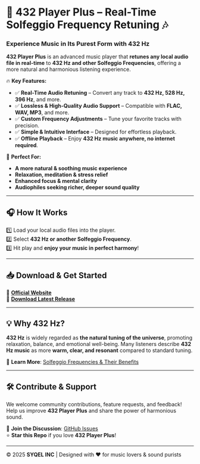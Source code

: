 # 🎵 432 Player Plus – Real-Time Solfeggio Frequency Retuning 🎶  

### Experience Music in Its Purest Form with 432 Hz  

**432 Player Plus** is an advanced music player that **retunes any local audio file in real-time** to **432 Hz and other Solfeggio Frequencies**, offering a more natural and harmonious listening experience.  

🔥 **Key Features:**  
- ✅ **Real-Time Audio Retuning** – Convert any track to **432 Hz, 528 Hz, 396 Hz**, and more.  
- ✅ **Lossless & High-Quality Audio Support** – Compatible with **FLAC, WAV, MP3**, and more.  
- ✅ **Custom Frequency Adjustments** – Tune your favorite tracks with precision.  
- ✅ **Simple & Intuitive Interface** – Designed for effortless playback.  
- ✅ **Offline Playback** – Enjoy **432 Hz music anywhere, no internet required**.  

🚀 **Perfect For:**  
- **A more natural & soothing music experience**  
- **Relaxation, meditation & stress relief**  
- **Enhanced focus & mental clarity**  
- **Audiophiles seeking richer, deeper sound quality**  

---

## 🎧 How It Works  
1️⃣ Load your local audio files into the player.  
2️⃣ Select **432 Hz or another Solfeggio Frequency**.  
3️⃣ Hit play and **enjoy your music in perfect harmony**!  

---

## 📥 Download & Get Started  
🔹 **[Official Website](https://432playerplus.com)**  
🔹 **[Download Latest Release](https://github.com/SYQEL/432-Player-Plus/releases)**  

---

## 💡 Why 432 Hz?  
**432 Hz** is widely regarded as **the natural tuning of the universe**, promoting relaxation, balance, and emotional well-being. Many listeners describe **432 Hz music** as more **warm, clear, and resonant** compared to standard tuning.  

📌 **Learn More**: [Solfeggio Frequencies & Their Benefits](https://solfeggiofrequencies.org/)  

---

## 🛠 Contribute & Support  
We welcome community contributions, feature requests, and feedback! Help us improve **432 Player Plus** and share the power of harmonious sound.  

💬 **Join the Discussion**: [GitHub Issues](https://github.com/SYQEL/432-Player-Plus/issues)  
⭐ **Star this Repo** if you love **432 Player Plus**!  

---
  
© 2025 **SYQEL INC** | Designed with ❤️ for music lovers & sound purists  
